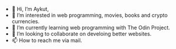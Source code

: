 - 👋 Hi, I’m Aykut,
- 👀 I’m interested in web programming, movies, books and crypto currencies.
- 🌱 I’m currently learning web programming with The Odin Project.
- 💞️ I’m looking to collaborate on develoing better websites.
- 📫 How to reach me via mail.

<!---
aykutaksoyy/aykutaksoyy is a ✨ special ✨ repository because its `README.md` (this file) appears on your GitHub profile.
You can click the Preview link to take a look at your changes.
--->
